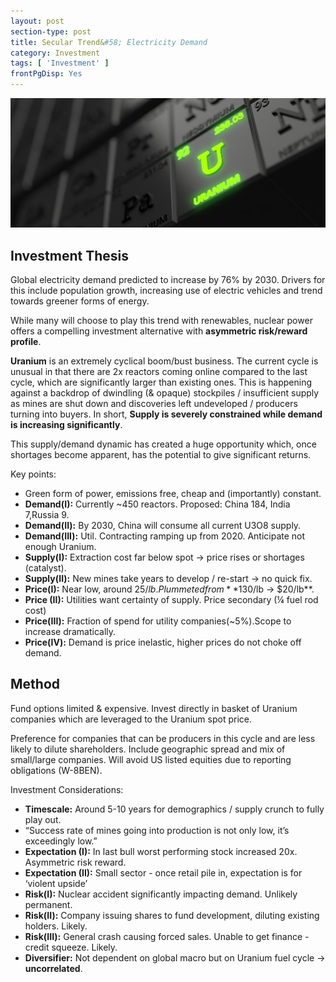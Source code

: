 ```yaml
---
layout: post
section-type: post
title: Secular Trend&#58; Electricity Demand
category: Investment
tags: [ 'Investment' ]
frontPgDisp: Yes
---
```


<img style="border: 0;" src="/img/2019/20191115-Uranium.jpg" />

## Investment Thesis

Global electricity demand predicted to increase by 76% by 2030.  Drivers for this include population growth, 
increasing use of electric vehicles and trend towards greener forms of energy.

While many will choose to play this trend with renewables, nuclear power offers a compelling investment 
alternative with **asymmetric risk/reward profile**.

**Uranium** is an extremely cyclical boom/bust business.  The current  cycle is unusual in that there are 
2x reactors coming online compared to the last cycle, which are significantly larger than existing 
ones. This is happening against a backdrop of dwindling (& opaque) stockpiles / insufficient supply 
as mines are shut down and discoveries left undeveloped / producers turning into buyers.  In short, 
**Supply is severely constrained while demand is increasing significantly**. 

This supply/demand dynamic has created a huge opportunity which, once shortages become apparent, has 
the potential to give significant returns.

Key points:
- Green form of power, emissions free, cheap and (importantly) constant.
- **Demand(I):** Currently ~450 reactors.  Proposed: China 184, India 7,Russia 9.
- **Demand(II):** By 2030, China will consume all current U3O8 supply.
- **Demand(III):** Util. Contracting ramping up from 2020. Anticipate not enough Uranium.
- **Supply(I):** Extraction cost far below spot → price rises or shortages (catalyst).
- **Supply(II):** New mines take years to develop / re-start → no quick fix.
- **Price(I):** Near low, around $25/lb. Plummeted from **$130/lb → $20/lb**.
- **Price (II):** Utilities want certainty of supply. Price secondary (¼ fuel rod cost)
- **Price(III):** Fraction of spend for utility companies(~5%).Scope to increase dramatically.
- **Price(IV):** Demand is price inelastic, higher prices do not choke off demand.


## Method

Fund options limited & expensive. Invest directly in basket of Uranium companies which are leveraged to the Uranium spot price.

Preference for companies that can be producers in this cycle and are less likely to dilute shareholders. Include 
geographic spread  and mix of small/large companies.  Will avoid US listed equities due to reporting obligations (W-8BEN).  

Investment Considerations:
- **Timescale:** Around 5-10 years for demographics / supply crunch to fully play out.
- “Success rate of mines going into production is not only low, it’s exceedingly low.”
- **Expectation (I):** In last bull worst performing stock increased 20x. Asymmetric risk reward.
- **Expectation (II):** Small sector - once retail pile in, expectation is for ‘violent upside’
- **Risk(I):**  Nuclear accident significantly impacting demand. Unlikely permanent.
- **Risk(II):** Company issuing shares to fund development, diluting existing holders.  Likely.
- **Risk(III):** General crash causing forced sales. Unable to get finance - credit squeeze. Likely.
- **Diversifier:** Not dependent on global macro but on Uranium fuel cycle → **uncorrelated**.

